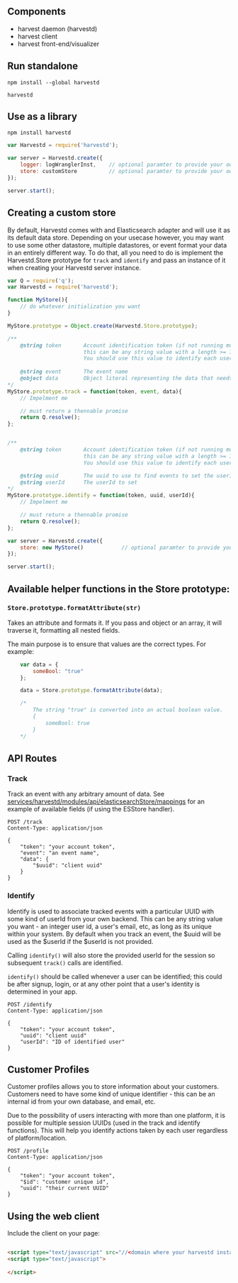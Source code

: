 ## Components

- harvest daemon (harvestd)
- harvest client
- harvest front-end/visualizer


## Run standalone

```
npm install --global harvestd

harvestd
```

## Use as a library

```
npm install harvestd
```

```javascript
var Harvestd = require('harvestd');

var server = Harvestd.create({
	logger: logWranglerInst, 	// optional paramter to provide your own logwrangler object
	store: customStore 			// optional paramter to provide your own store interface
});

server.start();

```

## Creating a custom store

By default, Harvestd comes with and Elasticsearch adapter and will use it as its default data store. 
Depending on your usecase however, you may want to use some other datastore, multiple datastores, or 
event format your data in an entirely different way. To do that, all you need to do is implement the 
Harvestd.Store prototype for ```track``` and ```identify``` and pass an instance of it when creating 
your Harvestd server instance.


```javascript
var Q = require('q');
var Harvestd = require('harvestd');

function MyStore(){
	// do whatever initialization you want
}

MyStore.prototype = Object.create(Harvestd.Store.prototype);

/**
	@string token		Account identification token (if not running multi-tenant, 
						this can be any string value with a length >= 1). Otherwise
						You should use this value to identify each user/account.
		
	@string event 		The event name
	@object data		Object literal representing the data that needs to be inserted
*/
MyStore.prototype.track = function(token, event, data){
	// Impelment me

	// must return a thennable promise
	return Q.resolve();
};


/**
	@string token		Account identification token (if not running multi-tenant, 
						this can be any string value with a length >= 1). Otherwise
						You should use this value to identify each user/account.

	@string uuid 		The uuid to use to find events to set the userId on
	@string userId		The userId to set
*/
MyStore.prototype.identify = function(token, uuid, userId){
	// Impelment me

	// must return a thennable promise
	return Q.resolve();
};

var server = Harvestd.create({
	store: new MyStore() 			// optional paramter to provide your own store interface
});

server.start();
```


## Available helper functions in the Store prototype:

### ```Store.prototype.formatAttribute(str)```

Takes an attribute and formats it. If you pass and object or an array, it will traverse it, formatting all nested fields.

The main purpose is to ensure that values are the correct types. For example:

```javascript
	var data = {
		someBool: "true"
	};

	data = Store.prototype.formatAttribute(data);

	/*
		The string "true" is converted into an actual boolean value. 
		{
			someBool: true
		}
	*/
```

## API Routes

### Track

Track an event with any arbitrary amount of data. See [services/harvestd/modules/api/elasticsearchStore/mappings](services/harvestd/modules/api/elasticsearchStore/mappings.js) for an example of available fields (if using the ESStore handler).

```
POST /track
Content-Type: application/json

{
	"token": "your account token",
	"event": "an event name",
	"data": {
		"$uuid": "client uuid"
	}
}
```


### Identify

Identify is used to associate tracked events with a particular UUID with some kind of userId from
your own backend. This can be any string value you want - an integer user id, a user's email, etc, as
long as its unique within your system. By default when you track an event, the $uuid will be used as the $userId
if the $userId is not provided.

Calling ```identify()``` will also store the provided userId for the session so subsequent ```track()``` calls 
are identified.

```identify()``` should be called whenever a user can be identified; this could be after signup, login, or at any other point that a user's identity is determined in your app.

```
POST /identify
Content-Type: application/json

{
	"token": "your account token",
	"uuid": "client uuid"
	"userId": "ID of identified user"
}
```

## Customer Profiles

Customer profiles allows you to store information about your customers. Customers need to have some kind of unique identifier - this can be an internal id from your own database, and email, etc.

Due to the possibility of users interacting with more than one platform, it is possible for multiple session UUIDs (used in the track and identify functions). This will help you identify actions taken by each user regardless of platform/location.

```
POST /profile
Content-Type: application/json

{
	"token": "your account token",
	"$id": "customer unique id",
	"uuid": "their current UUID"
}

```

## Using the web client

Include the client on your page:

```html

<script type="text/javascript" src="//<domain where your harvestd instance is>/js/client.js"></script>
<script type="text/javascript">
	
</script>
```

